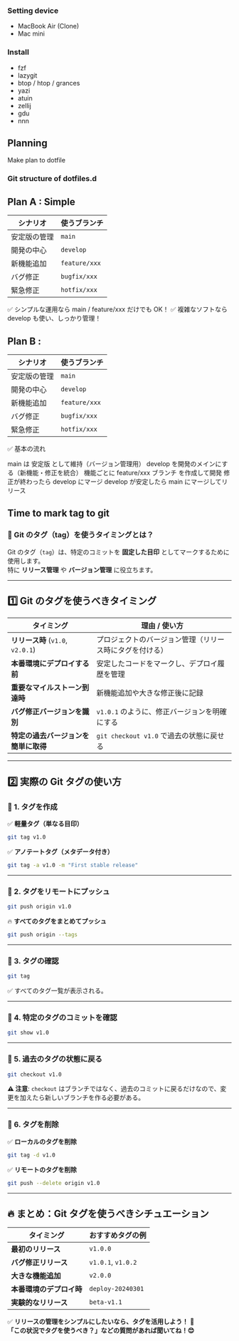### Setting device
- MacBook Air (Clone)
- Mac mini
### Install
- fzf
- lazygit
- btop / htop / grances
- yazi
- atuin
- zellij
- gdu
- nnn

## Planning
Make plan to dotfile 

### Git structure of dotfiles.d
## Plan A : Simple
| シナリオ       | 使うブランチ     |
|--------------|--------------|
| 安定版の管理  | `main`        |
| 開発の中心    | `develop`     |
| 新機能追加    | `feature/xxx` |
| バグ修正      | `bugfix/xxx`  |
| 緊急修正      | `hotfix/xxx`  |

✅ シンプルな運用なら main / feature/xxx だけでも OK！
✅ 複雑なソフトなら develop も使い、しっかり管理！

## Plan B :
| シナリオ       | 使うブランチ     |
|--------------|--------------|
| 安定版の管理  | `main`        |
| 開発の中心    | `develop`     |
| 新機能追加    | `feature/xxx` |
| バグ修正      | `bugfix/xxx`  |
| 緊急修正      | `hotfix/xxx`  |



✅ 基本の流れ

main は 安定版 として維持（バージョン管理用）
develop を開発のメインにする（新機能・修正を統合）
機能ごとに feature/xxx ブランチ を作成して開発
修正が終わったら develop にマージ
develop が安定したら main にマージしてリリース

## Time to mark tag to git
### **🚀 Git のタグ（tag）を使うタイミングとは？**

Git のタグ（`tag`）は、特定のコミットを **固定した目印** としてマークするために使用します。  
特に **リリース管理** や **バージョン管理** に役立ちます。

---

## **1️⃣ Git のタグを使うべきタイミング**
| **タイミング** | **理由 / 使い方** |
|--------------|----------------|
| **リリース時** (`v1.0`, `v2.0.1`) | プロジェクトのバージョン管理（リリース時にタグを付ける） |
| **本番環境にデプロイする前** | 安定したコードをマークし、デプロイ履歴を管理 |
| **重要なマイルストーン到達時** | 新機能追加や大きな修正後に記録 |
| **バグ修正バージョンを識別** | `v1.0.1` のように、修正バージョンを明確にする |
| **特定の過去バージョンを簡単に取得** | `git checkout v1.0` で過去の状態に戻せる |

---

## **2️⃣ 実際の Git タグの使い方**
### **🔹 1. タグを作成**
✅ **軽量タグ（単なる目印）**
```sh
git tag v1.0
```
✅ **アノテートタグ（メタデータ付き）**
```sh
git tag -a v1.0 -m "First stable release"
```

---

### **🔹 2. タグをリモートにプッシュ**
```sh
git push origin v1.0
```
🔥 **すべてのタグをまとめてプッシュ**
```sh
git push origin --tags
```

---

### **🔹 3. タグの確認**
```sh
git tag
```
✅ すべてのタグ一覧が表示される。

---

### **🔹 4. 特定のタグのコミットを確認**
```sh
git show v1.0
```

---

### **🔹 5. 過去のタグの状態に戻る**
```sh
git checkout v1.0
```
**⚠️ 注意**: `checkout` はブランチではなく、過去のコミットに戻るだけなので、変更を加えたら新しいブランチを作る必要がある。

---

### **🔹 6. タグを削除**
✅ **ローカルのタグを削除**
```sh
git tag -d v1.0
```
✅ **リモートのタグを削除**
```sh
git push --delete origin v1.0
```

---

## **🔥 まとめ：Git タグを使うべきシチュエーション**
| **タイミング** | **おすすめタグの例** |
|--------------|----------------|
| **最初のリリース** | `v1.0.0` |
| **バグ修正リリース** | `v1.0.1`, `v1.0.2` |
| **大きな機能追加** | `v2.0.0` |
| **本番環境のデプロイ時** | `deploy-20240301` |
| **実験的なリリース** | `beta-v1.1` |

✅ **リリースの管理をシンプルにしたいなら、タグを活用しよう！** 🚀  
**「この状況でタグを使うべき？」などの質問があれば聞いてね！😊**

